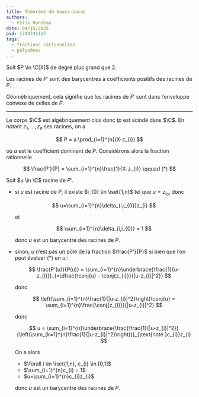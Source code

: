 ```yaml
---
title: Théorème de Gauss-Lucas
authors:
  - Félix Rondeau
date: 04/15/2025
pid: 1744741127
tags:
  - fractions rationnelles
  - polynômes
---
```


Soit $P \in \C[X]$ de degré plus grand que 2.

Les racines de $P'$ sont des barycentres à coefficients positifs des racines de $P$.

Géométriquement, cela signifie que les racines de $P'$ sont dans l’enveloppe convexe de celles de $P$.

---

Le corps $\C$ est algébriquement clos donc $tp$ est scindé dans $\C$. En notant $z_{1}, \ldots, z_{n}$ ses racines, on a

$$
    P = a \prod_{i=1}^{n}(X-z_{i})
$$

où $a$ est le coefficient dominant de $P$. Considérons alors la fraction rationnelle

$$
    \frac{P'}{P} = \sum_{i=1}^{n}\frac{1}{X-z_{i}} \qquad (*)
$$

Soit $u \in \C$ racine de $P'$.

- si $u$ est racine de $P$, il existe $i_{0} \in \iset{1,n}$ tel que $u=z_{i_{0}}$, donc

  $$
      u=\sum_{i=1}^{n}\delta_{i,i_{0}}z_{i}
  $$

  et

  $$
      \sum_{i=1}^{n}\delta_{i,i_{0}} = 1
  $$

  donc $u$ est un barycentre des racines de $P$.

- sinon, $u$ n’est pas un pôle de la fraction $\frac{P'}{P}$ si bien que l’on peut évaluer $(*)$ en $u$ :

  $$
      \frac{P'(u)}{P(u)} = \sum_{i=1}^{n}\underbrace{\frac{1}{u-z_{i}}}_{=\dfrac{\conj{u} - \conj{z_{i}}}{|u-z_{i}|^2}}
  $$

  donc

  $$
      \left(\sum_{i=1}^{n}\frac{1}{|u-z_{i}|^2}\right)\conj{u} = \sum_{i=1}^{n}\frac{\conj{z_{i}}}{|u-z_{i}|^2}
  $$

  donc

  $$
      u = \sum_{i=1}^{n}\underbrace{\frac{\frac{1}{|u-z_{i}|^2}}{\left(\sum_{k=1}^{n}\frac{1}{|u-z_{i}|^2}\right)}}_{\text{noté }c_{i}}z_{i}
  $$

  On a alors

  - $\forall i \in \iset{1,n}, c_{i} \in [0,1]$
  - $\sum_{i=1}^{n}c_{i} = 1$
  - $u=\sum_{i=1}^{n}c_{i}z_{i}$

  donc $u$ est un barycentre des racines de $P$.

